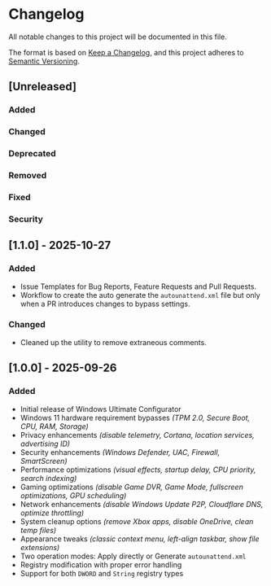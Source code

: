 # Changelog

All notable changes to this project will be documented in this file.

The format is based on [Keep a Changelog](https://keepachangelog.com/en/1.1.0/),
and this project adheres to [Semantic Versioning](https://semver.org/spec/v2.0.0.html).

## [Unreleased]

### Added

### Changed

### Deprecated

### Removed

### Fixed

### Security

## [1.1.0] - 2025-10-27

### Added

- Issue Templates for Bug Reports, Feature Requests and Pull Requests.
- Workflow to create the auto generate the `autounattend.xml` file but only when a PR introduces changes to bypass settings.

### Changed

- Cleaned up the utility to remove extraneous comments.

## [1.0.0] - 2025-09-26

### Added
- Initial release of Windows Ultimate Configurator
- Windows 11 hardware requirement bypasses _(TPM 2.0, Secure Boot, CPU, RAM, Storage)_
- Privacy enhancements _(disable telemetry, Cortana, location services, advertising ID)_
- Security enhancements _(Windows Defender, UAC, Firewall, SmartScreen)_
- Performance optimizations _(visual effects, startup delay, CPU priority, search indexing)_
- Gaming optimizations _(disable Game DVR, Game Mode, fullscreen optimizations, GPU scheduling)_
- Network enhancements _(disable Windows Update P2P, Cloudflare DNS, optimize throttling)_
- System cleanup options _(remove Xbox apps, disable OneDrive, clean temp files)_
- Appearance tweaks _(classic context menu, left-align taskbar, show file extensions)_
- Two operation modes: Apply directly or Generate `autounattend.xml`
- Registry modification with proper error handling
- Support for both `DWORD` and `String` registry types
